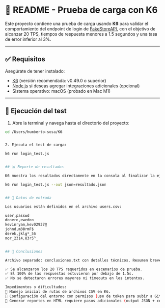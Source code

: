 # 📄 README - Prueba de carga con K6

Este proyecto contiene una prueba de carga usando **K6** para validar el comportamiento del endpoint de login de [FakeStoreAPI](https://fakestoreapi.com/auth/login), con el objetivo de alcanzar 20 TPS, tiempos de respuesta menores a 1.5 segundos y una tasa de error inferior al 3%.

---

## ✅ Requisitos

Asegúrate de tener instalado:

- [K6](https://k6.io/docs/getting-started/installation/) (versión recomendada: v0.49.0 o superior)
- [Node.js](https://nodejs.org/) si deseas agregar integraciones adicionales (opcional)
- Sistema operativo: macOS (probado en Mac M1)


---

## 🚀 Ejecución del test

1. Abre la terminal y navega hasta el directorio del proyecto:

  ```bash
  cd /Users/humberto-sosa/K6


2. Ejecuta el test de carga:

  k6 run login_test.js


## 📊 Reporte de resultados

K6 muestra los resultados directamente en la consola al finalizar la ejecución. Si deseas generar un reporte JSON, puedes:

  k6 run login_test.js --out json=resultado.json


## 📌 Datos de entrada

Los usuarios están definidos en el archivo users.csv:

user,passwd
donero,ewedon
kevinryan,kev02937@
johnd,m38rmF$
derek,jklg*_56
mor_2314,83r5^_


## 🧪 Conclusiones

Archivo separado: conclusiones.txt con detalles técnicos. Resumen breve:

✅ Se alcanzaron los 20 TPS requeridos en escenarios de prueba.
✅ El 100% de las respuestas estuvieron por debajo de 1.5s.
✅ No se detectaron errores mayores ni timeouts en los intentos.

Impedimentos o dificultades:
🧩 Manejo inicial de rutas de archivos CSV en K6.
🔐 Configuración del entorno con permisos (uso de token para subir a GitHub).
📂 Generar reportes en HTML requiere pasos adicionales (output JSON + convertidor).
